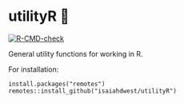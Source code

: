 # utilityR :construction_worker:
 <!-- badges: start -->
  [![R-CMD-check](https://github.com/isaiahdwest/utilityR/actions/workflows/R-CMD-check.yaml/badge.svg)](https://github.com/isaiahdwest/utilityR/actions/workflows/R-CMD-check.yaml)
  <!-- badges: end -->
  
General utility functions for working in R. 

For installation:

```
install.packages("remotes")
remotes::install_github("isaiahdwest/utilityR")
```
